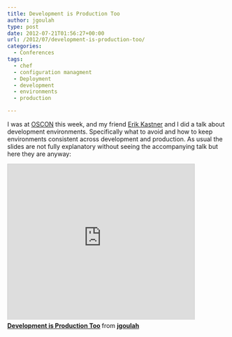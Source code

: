 ```yaml
---
title: Development is Production Too
author: jgoulah
type: post
date: 2012-07-21T01:56:27+00:00
url: /2012/07/development-is-production-too/
categories:
  - Conferences
tags:
  - chef
  - configuration managment
  - Deployment
  - development
  - environments
  - production

---
```

I was at <a href="https://www.oscon.com/oscon2012" title="OSCON" target="_blank">OSCON</a> this week, and my friend <a href="https://twitter.com/kastner" target="_blank">Erik Kastner</a> and I did a talk about development environments. Specifically what to avoid and how to keep environments consistent across development and production. As usual the slides are not fully explanatory without seeing the accompanying talk but here they are anyway:

 <iframe src="https://www.slideshare.net/slideshow/embed_code/13708412?rel=0" width="427" height="356" frameborder="0" marginwidth="0" marginheight="0" scrolling="no" style="border:1px solid #CCC;border-width:1px 1px 0;margin-bottom:5px" allowfullscreen></iframe> 

<div style="margin-bottom:5px">
  <strong> <a href="https://www.slideshare.net/jgoulah/development-is-production-too" title="Development is Production Too" target="_blank">Development is Production Too</a> </strong> from <strong><a href="https://www.slideshare.net/jgoulah" target="_blank">jgoulah</a></strong>
</div>
